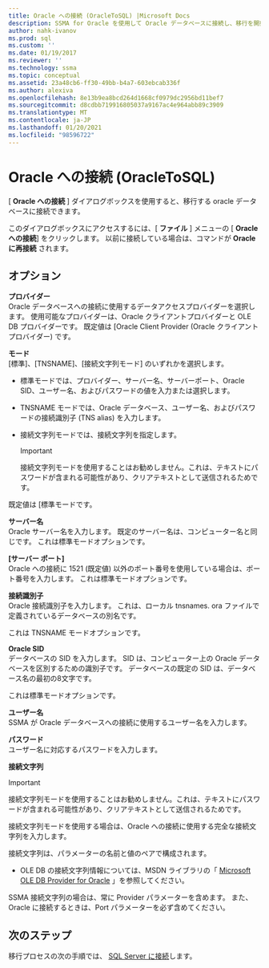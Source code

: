 ```yaml
---
title: Oracle への接続 (OracleToSQL) |Microsoft Docs
description: SSMA for Oracle を使用して Oracle データベースに接続し、移行を開始する方法について説明します。 [Oracle への接続] ダイアログボックスを使用します。
author: nahk-ivanov
ms.prod: sql
ms.custom: ''
ms.date: 01/19/2017
ms.reviewer: ''
ms.technology: ssma
ms.topic: conceptual
ms.assetid: 23a48cb6-ff30-49bb-b4a7-603ebcab336f
ms.author: alexiva
ms.openlocfilehash: 8e13b9ea8bcd264d1668cf0979dc2956bd11bef7
ms.sourcegitcommit: d8cdbb719916805037a9167ac4e964abb89c3909
ms.translationtype: MT
ms.contentlocale: ja-JP
ms.lasthandoff: 01/20/2021
ms.locfileid: "98596722"
---
```

# <a name="connect-to-oracle-oracletosql"></a>Oracle への接続 (OracleToSQL)

[ **Oracle への接続** ] ダイアログボックスを使用すると、移行する oracle データベースに接続できます。

このダイアログボックスにアクセスするには、[ **ファイル** ] メニューの [ **Oracle への接続**] をクリックします。 以前に接続している場合は、コマンドが **Oracle に再接続** されます。

## <a name="options"></a>オプション

**プロバイダー**  
Oracle データベースへの接続に使用するデータアクセスプロバイダーを選択します。 使用可能なプロバイダーは、Oracle クライアントプロバイダーと OLE DB プロバイダーです。 既定値は [Oracle Client Provider (Oracle クライアントプロバイダー) です。

**モード**  
[標準]、[TNSNAME]、[接続文字列モード] のいずれかを選択します。

- 標準モードでは、プロバイダー、サーバー名、サーバーポート、Oracle SID、ユーザー名、およびパスワードの値を入力または選択します。
- TNSNAME モードでは、Oracle データベース、ユーザー名、およびパスワードの接続識別子 (TNS alias) を入力します。
- 接続文字列モードでは、接続文字列を指定します。

  > [!IMPORTANT]
  > 接続文字列モードを使用することはお勧めしません。これは、テキストにパスワードが含まれる可能性があり、クリアテキストとして送信されるためです。

既定値は [標準モードです。

**サーバー名**  
Oracle サーバー名を入力します。 既定のサーバー名は、コンピューター名と同じです。 これは標準モードオプションです。

**[サーバー ポート]**  
Oracle への接続に 1521 (既定値) 以外のポート番号を使用している場合は、ポート番号を入力します。 これは標準モードオプションです。

**接続識別子**  
Oracle 接続識別子を入力します。 これは、ローカル tnsnames. ora ファイルで定義されているデータベースの別名です。

これは TNSNAME モードオプションです。

**Oracle SID**  
データベースの SID を入力します。 SID は、コンピューター上の Oracle データベースを区別するための識別子です。 データベースの既定の SID は、データベース名の最初の8文字です。

これは標準モードオプションです。

**ユーザー名**  
SSMA が Oracle データベースへの接続に使用するユーザー名を入力します。

**パスワード**  
ユーザー名に対応するパスワードを入力します。

**接続文字列**  
> [!IMPORTANT]
> 接続文字列モードを使用することはお勧めしません。これは、テキストにパスワードが含まれる可能性があり、クリアテキストとして送信されるためです。

接続文字列モードを使用する場合は、Oracle への接続に使用する完全な接続文字列を入力します。

接続文字列は、パラメーターの名前と値のペアで構成されます。

- OLE DB の接続文字列情報については、MSDN ライブラリの「 [Microsoft OLE DB Provider for Oracle](../../ado/guide/appendixes/microsoft-ole-db-provider-for-oracle.md) 」を参照してください。

SSMA 接続文字列の場合は、常に Provider パラメーターを含めます。 また、Oracle に接続するときは、Port パラメーターを必ず含めてください。

## <a name="next-steps"></a>次のステップ

移行プロセスの次の手順では、 [SQL Server に接続](connect-to-sql-server-oracletosql.md)します。